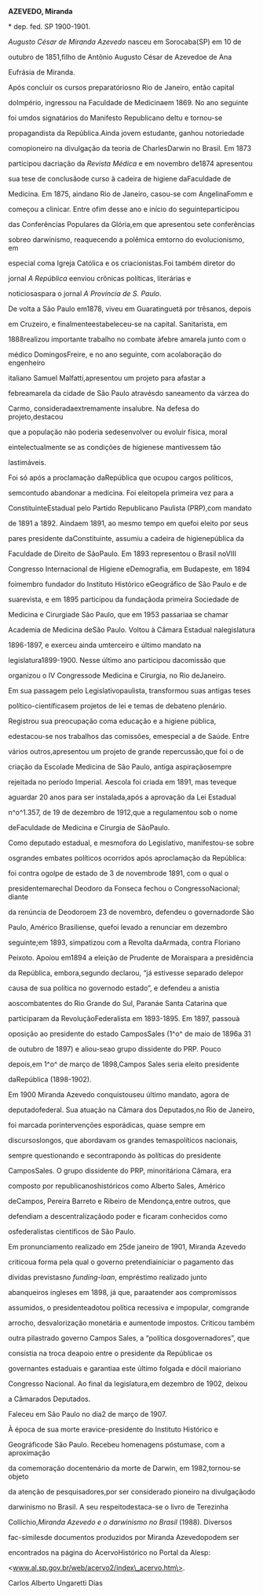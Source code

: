 **AZEVEDO, Miranda**



\* dep. fed. SP 1900-1901.



*Augusto César de Miranda Azevedo* nasceu em Sorocaba(SP) em 10 de

outubro de 1851,filho de Antônio Augusto César de Azevedoe de Ana

Eufrásia de Miranda.



Após concluir os cursos preparatóriosno Rio de Janeiro, então capital

doImpério, ingressou na Faculdade de Medicinaem 1869. No ano seguinte

foi umdos signatários do Manifesto Republicano deItu e tornou-se

propagandista da República.Ainda jovem estudante, ganhou notoriedade

comopioneiro na divulgação da teoria de CharlesDarwin no Brasil. Em 1873

participou dacriação da *Revista Médica* e em novembro de1874 apresentou

sua tese de conclusãode curso à cadeira de higiene daFaculdade de

Medicina. Em 1875, aindano Rio de Janeiro, casou-se com AngelinaFomm e

começou a clinicar. Entre ofim desse ano e início do seguinteparticipou

das Conferências Populares da Glória,em que apresentou sete conferências

sobreo darwinismo, reaquecendo a polêmica emtorno do evolucionismo, em

especial coma Igreja Católica e os criacionistas.Foi também diretor do

jornal *A República* eenviou crônicas políticas, literárias e

noticiosaspara o jornal *A Província de S. Paulo*.



De volta a São Paulo em1878, viveu em Guaratinguetá por trêsanos, depois

em Cruzeiro, e finalmenteestabeleceu-se na capital. Sanitarista, em

1888realizou importante trabalho no combate àfebre amarela junto com o

médico DomingosFreire, e no ano seguinte, com acolaboração do engenheiro

italiano Samuel Malfatti,apresentou um projeto para afastar a

febreamarela da cidade de São Paulo atravésdo saneamento da várzea do

Carmo, consideradaextremamente insalubre. Na defesa do projeto,destacou

que a população não poderia sedesenvolver ou evoluir física, moral

eintelectualmente se as condições de higienese mantivessem tão

lastimáveis.



Foi só após a proclamação daRepública que ocupou cargos políticos,

semcontudo abandonar a medicina. Foi eleitopela primeira vez para a

ConstituinteEstadual pelo Partido Republicano Paulista (PRP),com mandato

de 1891 a 1892. Aindaem 1891, ao mesmo tempo em quefoi eleito por seus

pares presidente daConstituinte, assumiu a cadeira de higienepública da

Faculdade de Direito de SãoPaulo. Em 1893 representou o Brasil noVIII

Congresso Internacional de Higiene eDemografia, em Budapeste, em 1894

foimembro fundador do Instituto Histórico eGeográfico de São Paulo e de

suarevista, e em 1895 participou da fundaçãoda primeira Sociedade de

Medicina e Cirurgiade São Paulo, que em 1953 passariaa se chamar

Academia de Medicina deSão Paulo. Voltou à Câmara Estadual nalegislatura

1896-1897, e exerceu ainda umterceiro e último mandato na

legislatura1899-1900. Nesse último ano participou dacomissão que

organizou o IV Congressode Medicina e Cirurgia, no Rio deJaneiro.



Em sua passagem pelo Legislativopaulista, transformou suas antigas teses

político-científicasem projetos de lei e temas de debateno plenário.

Registrou sua preocupação coma educação e a higiene pública,

edestacou-se nos trabalhos das comissões, emespecial a de Saúde. Entre

vários outros,apresentou um projeto de grande repercussão,que foi o de

criação da Escolade Medicina de São Paulo, antiga aspiraçãosempre

rejeitada no período Imperial. Aescola foi criada em 1891, mas teveque

aguardar 20 anos para ser instalada,após a aprovação da Lei Estadual

n^o^1.357, de 19 de dezembro de 1912,que a regulamentou sob o nome

deFaculdade de Medicina e Cirurgia de SãoPaulo.



Como deputado estadual, e mesmofora do Legislativo, manifestou-se sobre

osgrandes embates políticos ocorridos após aproclamação da República:

foi contra ogolpe de estado de 3 de novembrode 1891, com o qual o

presidentemarechal Deodoro da Fonseca fechou o CongressoNacional; diante

da renúncia de Deodoroem 23 de novembro, defendeu o governadorde São

Paulo, Américo Brasiliense, quefoi levado a renunciar em dezembro

seguinte;em 1893, simpatizou com a Revolta daArmada, contra Floriano

Peixoto. Apoiou em1894 a eleição de Prudente de Moraispara a presidência

da República, embora,segundo declarou, “já estivesse separado delepor

causa de sua política no governodo estado”, e defendeu a anistia

aoscombatentes do Rio Grande do Sul, Paranáe Santa Catarina que

participaram da RevoluçãoFederalista em 1893-1895. Em 1897, passouà

oposição ao presidente do estado CamposSales (1^o^ de maio de 1896a 31

de outubro de 1897) e aliou-seao grupo dissidente do PRP. Pouco

depois,em 1^o^ de março de 1898,Campos Sales seria eleito presidente

daRepública (1898-1902).



Em 1900 Miranda Azevedo conquistouseu último mandato, agora de

deputadofederal. Sua atuação na Câmara dos Deputados,no Rio de Janeiro,

foi marcada porintervenções esporádicas, quase sempre em

discursoslongos, que abordavam os grandes temaspolíticos nacionais,

sempre questionando e secontrapondo às políticas do presidente

CamposSales. O grupo dissidente do PRP, minoritáriona Câmara, era

composto por republicanoshistóricos como Alberto Sales, Américo

deCampos, Pereira Barreto e Ribeiro de Mendonça,entre outros, que

defendiam a descentralizaçãodo poder e ficaram conhecidos como

osfederalistas científicos de São Paulo.



Em pronunciamento realizado em 25de janeiro de 1901, Miranda Azevedo

criticoua forma pela qual o governo pretendiainiciar o pagamento das

dívidas previstasno *funding-loan*, empréstimo realizado junto

abanqueiros ingleses em 1898, já que, paraatender aos compromissos

assumidos, o presidenteadotou política recessiva e impopular, comgrande

arrocho, desvalorização monetária e aumentode impostos. Criticou também

outra pilastrado governo Campos Sales, a “política dosgovernadores”, que

consistia na troca deapoio entre o presidente da Repúblicae os

governantes estaduais e garantiaa este último folgada e dócil maioriano

Congresso Nacional. Ao final da legislatura,em dezembro de 1902, deixou

a Câmarados Deputados.



Faleceu em São Paulo no dia2 de março de 1907.



À época de sua morte eravice-presidente do Instituto Histórico e

Geográficode São Paulo. Recebeu homenagens póstumase, com a aproximação

da comemoração docentenário da morte de Darwin, em 1982,tornou-se objeto

da atenção de pesquisadores,por ser considerado pioneiro na divulgaçãodo

darwinismo no Brasil. A seu respeitodestaca-se o livro de Terezinha

Collichio,*Miranda Azevedo e o darwinismo no Brasil* (1988). Diversos

fac-símilesde documentos produzidos por Miranda Azevedopodem ser

encontrados na página do AcervoHistórico no Portal da Alesp:

\<www.al.sp.gov.br/web/acervo2/index\_acervo.htm\>.



Carlos Alberto Ungaretti Dias



